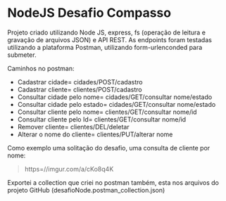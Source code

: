 # NodeJS Desafio Compasso

Projeto criado utilizando Node JS, express, fs (operação de leitura e gravação de arquivos JSON) e API REST.
As endpoints foram testadas utilizando a plataforma Postman, utilizando form-urlenconded para submeter.

Caminhos no postman:

- Cadastrar cidade= cidades/POST/cadastro
- Cadastrar cliente= clientes/POST/cadastro
- Consultar cidade pelo nome= cidades/GET/consultar nome/estado
- Consultar cidade pelo estado= cidades/GET/consultar nome/estado
- Consultar cliente pelo nome= clientes/GET/consultar nome/id
- Consultar cliente pelo Id= clientes/GET/consultar nome/id
- Remover cliente= clientes/DEL/deletar
- Alterar o nome do cliente= clientes/PUT/alterar nome


Como exemplo uma solitação do desafio, uma consulta de cliente por nome:

> https=//imgur.com/a/cKo8q4K

Exportei a collection que criei no postman também, esta nos arquivos do projeto GitHub (desafioNode.postman_collection.json)